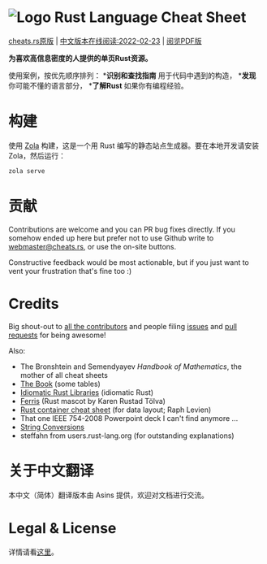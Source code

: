 

# ![Logo](/static/logo.png) Rust Language Cheat Sheet

[cheats.rs原版](https://cheats.rs) | [中文版本在线阅读:2022-02-23](https://cheats.rs) | [阅览PDF版](https://s3.eu-central-1.amazonaws.com/cheats.rs/rust_cheat_sheet.pdf)

**为喜欢高信息密度的人提供的单页Rust资源。**

使用案例，按优先顺序排列：
***识别和查找指南** 用于代码中遇到的构造，
***发现** 你可能不懂的语言部分，
***了解Rust** 如果你有编程经验。

# 构建

使用 [Zola](https://www.getzola.org/) 构建，这是一个用 Rust 编写的静态站点生成器。要在本地开发请安装Zola，然后运行：

```bash
zola serve
```

# 贡献

Contributions are welcome and you can PR bug fixes directly. If you somehow ended up here but prefer not to use Github write to [webmaster@cheats.rs](mailto:webmaster@cheats.rs), or use the on-site buttons.

Constructive feedback would be most actionable, but if you just want to vent your frustration that's fine too :)


# Credits

Big shout-out to [all the contributors](https://github.com/ralfbiedert/cheats.rs/graphs/contributors) and people filing [issues](https://github.com/ralfbiedert/cheats.rs/issues) and [pull requests](https://github.com/ralfbiedert/cheats.rs/pulls) for being awesome!


Also:

* The Bronshtein and Semendyayev _Handbook of Mathematics_, the mother of all cheat sheets
* [The Book](https://doc.rust-lang.org/stable/book/) (some tables)
* [Idiomatic Rust Libraries](https://killercup.github.io/rustfest-idiomatic-libs/#/) (idiomatic Rust)
* [Ferris](https://rustacean.net/) (Rust mascot by Karen Rustad Tölva)
* [Rust container cheat sheet](https://docs.google.com/presentation/d/1q-c7UAyrUlM-eZyTo1pd8SZ0qwA_wYxmPZVOQkoDmH4/edit#slide=id.p) (for data layout; Raph Levien)
* That one IEEE 754-2008 Powerpoint deck I can't find anymore ...
* [String Conversions](https://docs.google.com/spreadsheets/d/19vSPL6z2d50JlyzwxariaYD6EU2QQUQqIDOGbiGQC7Y/pubhtml?gid=0&single=true)
* steffahn from users.rust-lang.org (for outstanding explanations)

# 关于中文翻译
本中文（简体）翻译版本由 Asins 提供，欢迎对文档进行交流。

# Legal & License

详情请看[这里](content/legal.md)。
